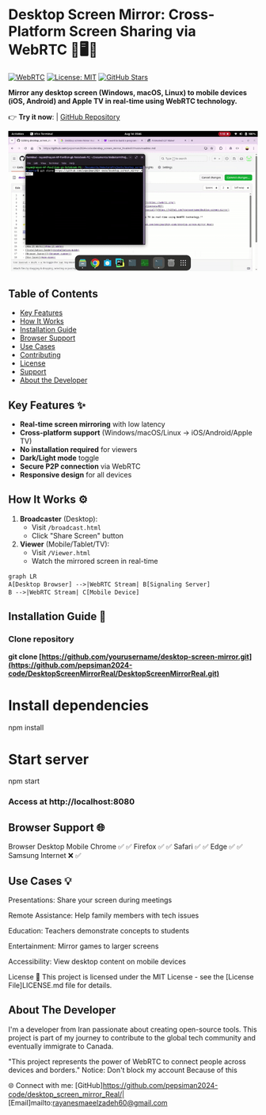 # Desktop Screen Mirror: Cross-Platform Screen Sharing via WebRTC 🔄🖥️📱

[![WebRTC](https://img.shields.io/badge/WebRTC-Enabled-009688.svg?logo=webrtc&logoColor=white)](https://webrtc.org/)
[![License: MIT](https://img.shields.io/badge/License-MIT-yellow.svg)](https://opensource.org/licenses/MIT)
[![GitHub Stars](https://img.shields.io/github/stars/yourusername/desktop-screen-mirror?style=social)](https://github.com/pepsiman2024-code/DesktopScreenMirrorReal)

**Mirror any desktop screen (Windows, macOS, Linux) to mobile devices (iOS, Android) and Apple TV in real-time using WebRTC technology.**

👉 **Try it now**:  | [GitHub Repository](https://github.com/pepsiman2024-code/desktop-screen-mirror_Real)

![Desktop to Mobile Screen Mirroring Demo](ezgif-334bb1ccd1f59c.gif)

## Table of Contents
- [Key Features](#key-features)
- [How It Works](#how-it-works)
- [Installation Guide](#installation-guide)
- [Browser Support](#browser-support)
- [Use Cases](#use-cases)
- [Contributing](#contributing)
- [License](#license)
- [Support](#support)
- [About the Developer](#about-the-developer)

## Key Features ✨
- **Real-time screen mirroring** with low latency
- **Cross-platform support** (Windows/macOS/Linux → iOS/Android/Apple TV)
- **No installation required** for viewers
- **Dark/Light mode** toggle
- **Secure P2P connection** via WebRTC
- **Responsive design** for all devices

## How It Works ⚙️
1. **Broadcaster** (Desktop):
   - Visit `/broadcast.html`
   - Click "Share Screen" button
2. **Viewer** (Mobile/Tablet/TV):
   - Visit `/Viewer.html`
   - Watch the mirrored screen in real-time

```mermaid
graph LR
A[Desktop Browser] -->|WebRTC Stream| B[Signaling Server]
B -->|WebRTC Stream| C[Mobile Device]
```
## Installation Guide 🚀
### Clone repository
**git clone [https://github.com/yourusername/desktop-screen-mirror.git](https://github.com/pepsiman2024-code/DesktopScreenMirrorReal/DesktopScreenMirrorReal.git)**

# Install dependencies
npm install

# Start server
npm start

### Access at http://localhost:8080

## Browser Support 🌐
Browser	Desktop	Mobile
Chrome	   ✅	     ✅
Firefox	   ✅	     ✅
Safari	   ✅	     ✅
Edge	      ✅	     ✅
Samsung Internet	❌	✅

## Use Cases 💡

Presentations: Share your screen during meetings

Remote Assistance: Help family members with tech issues

Education: Teachers demonstrate concepts to students

Entertainment: Mirror games to larger screens

Accessibility: View desktop content on mobile devices

License 📄
This project is licensed under the MIT License - see the [License File]LICENSE.md file for details.

## About The Developer
I'm a developer from Iran passionate about creating open-source tools. This project is part of my journey to contribute to the global tech community and eventually immigrate to Canada.

"This project represents the power of WebRTC to connect people across devices and borders."
Notice: Don't block my account Because of this

🌐 Connect with me:
[GitHub]https://github.com/pepsiman2024-code/desktop_screen_mirror_Real/|
[Email]mailto:rayanesmaeelzadeh60@gmail.com
